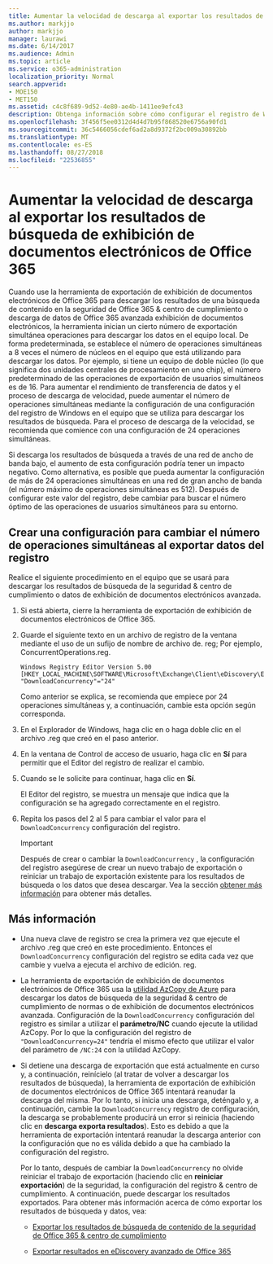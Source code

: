```yaml
---
title: Aumentar la velocidad de descarga al exportar los resultados de búsqueda de exhibición de documentos electrónicos de Office 365
ms.author: markjjo
author: markjjo
manager: laurawi
ms.date: 6/14/2017
ms.audience: Admin
ms.topic: article
ms.service: o365-administration
localization_priority: Normal
search.appverid:
- MOE150
- MET150
ms.assetid: c4c8f689-9d52-4e80-ae4b-1411ee9efc43
description: Obtenga información sobre cómo configurar el registro de Windows para aumentar el rendimiento de los datos al descargar los resultados de búsqueda y búsqueda de datos de la seguridad de Office 365 &amp; centro de cumplimiento y Office 365 avanzada de exhibición de documentos electrónicos.
ms.openlocfilehash: 3f456f5ee0312d4d4d7b95f868520e6756a90fd1
ms.sourcegitcommit: 36c5466056cdef6ad2a8d9372f2bc009a30892bb
ms.translationtype: MT
ms.contentlocale: es-ES
ms.lasthandoff: 08/27/2018
ms.locfileid: "22536855"
---
```

# <a name="increase-the-download-speed-when-exporting-ediscovery-search-results-from-office-365"></a>Aumentar la velocidad de descarga al exportar los resultados de búsqueda de exhibición de documentos electrónicos de Office 365

Cuando use la herramienta de exportación de exhibición de documentos electrónicos de Office 365 para descargar los resultados de una búsqueda de contenido en la seguridad de Office 365 &amp; centro de cumplimiento o descarga de datos de Office 365 avanzada exhibición de documentos electrónicos, la herramienta inician un cierto número de exportación simultánea operaciones para descargar los datos en el equipo local. De forma predeterminada, se establece el número de operaciones simultáneas a 8 veces el número de núcleos en el equipo que está utilizando para descargar los datos. Por ejemplo, si tiene un equipo de doble núcleo (lo que significa dos unidades centrales de procesamiento en uno chip), el número predeterminado de las operaciones de exportación de usuarios simultáneos es de 16. Para aumentar el rendimiento de transferencia de datos y el proceso de descarga de velocidad, puede aumentar el número de operaciones simultáneas mediante la configuración de una configuración del registro de Windows en el equipo que se utiliza para descargar los resultados de búsqueda. Para el proceso de descarga de la velocidad, se recomienda que comience con una configuración de 24 operaciones simultáneas.
  
Si descarga los resultados de búsqueda a través de una red de ancho de banda bajo, el aumento de esta configuración podría tener un impacto negativo. Como alternativa, es posible que pueda aumentar la configuración de más de 24 operaciones simultáneas en una red de gran ancho de banda (el número máximo de operaciones simultáneas es 512). Después de configurar este valor del registro, debe cambiar para buscar el número óptimo de las operaciones de usuarios simultáneos para su entorno.
  
## <a name="create-a-registry-setting-to-change-the-number-of-concurrent-operations-when-exporting-data"></a>Crear una configuración para cambiar el número de operaciones simultáneas al exportar datos del registro

Realice el siguiente procedimiento en el equipo que se usará para descargar los resultados de búsqueda de la seguridad &amp; centro de cumplimiento o datos de exhibición de documentos electrónicos avanzada.
  
1. Si está abierta, cierre la herramienta de exportación de exhibición de documentos electrónicos de Office 365. 
    
2. Guarde el siguiente texto en un archivo de registro de la ventana mediante el uso de un sufijo de nombre de archivo de. reg; Por ejemplo, ConcurrentOperations.reg. 
    
    ```
    Windows Registry Editor Version 5.00
    [HKEY_LOCAL_MACHINE\SOFTWARE\Microsoft\Exchange\Client\eDiscovery\ExportTool]
    "DownloadConcurrency"="24"
    ```

    Como anterior se explica, se recomienda que empiece por 24 operaciones simultáneas y, a continuación, cambie esta opción según corresponda.
    
3. En el Explorador de Windows, haga clic en o haga doble clic en el archivo .reg que creó en el paso anterior.
    
4. En la ventana de Control de acceso de usuario, haga clic en **Sí** para permitir que el Editor del registro de realizar el cambio. 
    
5. Cuando se le solicite para continuar, haga clic en **Sí**.
    
    El Editor del registro, se muestra un mensaje que indica que la configuración se ha agregado correctamente en el registro.
    
6. Repita los pasos del 2 al 5 para cambiar el valor para el `DownloadConcurrency` configuración del registro. 
    
    > [!IMPORTANT]
    > Después de crear o cambiar la `DownloadConcurrency` , la configuración del registro asegúrese de crear un nuevo trabajo de exportación o reiniciar un trabajo de exportación existente para los resultados de búsqueda o los datos que desea descargar. Vea la sección [obtener más información](increase-download-speeds-when-exporting-ediscovery-results.md#moreinfo) para obtener más detalles. 
  
## <a name="more-information"></a>Más información

- Una nueva clave de registro se crea la primera vez que ejecute el archivo .reg que creó en este procedimiento. Entonces el `DownloadConcurrency` configuración del registro se edita cada vez que cambie y vuelva a ejecuta el archivo de edición. reg. 
    
- La herramienta de exportación de exhibición de documentos electrónicos de Office 365 usa la [utilidad AzCopy de Azure](https://go.microsoft.com/fwlink/?linkid=849949) para descargar los datos de búsqueda de la seguridad &amp; centro de cumplimiento de normas o de exhibición de documentos electrónicos avanzada. Configuración de la `DownloadConcurrency` configuración del registro es similar a utilizar el **parámetro/NC** cuando ejecute la utilidad AzCopy. Por lo que la configuración del registro de `"DownloadConcurrency=24"` tendría el mismo efecto que utilizar el valor del parámetro de `/NC:24` con la utilidad AzCopy. 
    
- Si detiene una descarga de exportación que está actualmente en curso y, a continuación, reinícielo (al tratar de volver a descargar los resultados de búsqueda), la herramienta de exportación de exhibición de documentos electrónicos de Office 365 intentará reanudar la descarga del misma. Por lo tanto, si inicia una descarga, deténgalo y, a continuación, cambie la `DownloadConcurrency` registro de configuración, la descarga se probablemente producirá un error si reinicia (haciendo clic en **descarga exporta resultados**). Esto es debido a que la herramienta de exportación intentará reanudar la descarga anterior con la configuración que no es válida debido a que ha cambiado la configuración del registro.
    
    Por lo tanto, después de cambiar la `DownloadConcurrency` no olvide reiniciar el trabajo de exportación (haciendo clic en **reiniciar exportación**) de la seguridad, la configuración del registro &amp; centro de cumplimiento. A continuación, puede descargar los resultados exportados. Para obtener más información acerca de cómo exportar los resultados de búsqueda y datos, vea:
    
  - [Exportar los resultados de búsqueda de contenido de la seguridad de Office 365 &amp; centro de cumplimiento](export-search-results.md)
    
  - [Exportar resultados en eDiscovery avanzado de Office 365](export-results-in-advanced-ediscovery.md)
    
